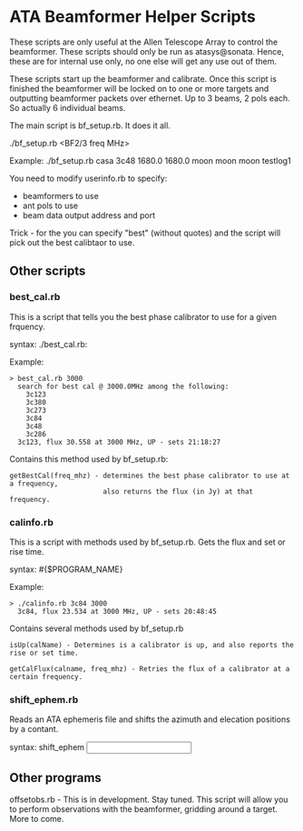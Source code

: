 # ATA Beamformer Helper Scripts

These scripts are only useful at the Allen Telescope Array to control the beamformer. These scripts should only be run as atasys@sonata. Hence, these are for internal use only, no one else will get any use out of them.

These scripts start up the beamformer and calibrate. Once this script is finished the beamformer will be locked on to one or more targets and outputting beamformer packets over ethernet. Up to 3 beams, 2 pols each. So actually 6 individual beams.

The main script is bf_setup.rb. It does it all.

./bf_setup.rb <delay cal target> <phase target name> <BF1 freq MHz> <BF2/3 freq MHz> <beam1 target name> <beam2 target name> <beam3 target name> <logfile name tag>

 Example:
  ./bf_setup.rb casa 3c48 1680.0 1680.0 moon moon moon testlog1

You need to modify userinfo.rb to specify:

 * beamformers to use
 * ant pols to use
 * beam data output address and port

Trick - for the <phase target name> you can specify "best" (without quotes) and the script will pick out the best calibtaor to use.

## Other scripts

### best_cal.rb

This is a script that tells you the best phase calibrator to use for a given frquency.

  syntax: ./best_cal.rb: <freq in MHz>

  Example:

    > best_cal.rb 3000
      search for best cal @ 3000.0MHz among the following:
      	3c123
      	3c380
      	3c273
      	3c84
      	3c48
      	3c286
      3c123, flux 30.558 at 3000 MHz, UP - sets 21:18:27

  Contains this method used by bf_setup.rb:

    getBestCal(freq_mhz) - determines the best phase calibrator to use at a frequency, 
                           also returns the flux (in Jy) at that frequency.

### calinfo.rb

This is a script with methods used by bf_setup.rb. Gets the flux and set or rise time.

  syntax: #{$PROGRAM_NAME} <calibrator name> <freq in MHz>

  Example: 

    > ./calinfo.rb 3c84 3000
      3c84, flux 23.534 at 3000 MHz, UP - sets 20:48:45

  Contains several methods used by bf_setup.rb

    isUp(calName) - Determines is a calibrator is up, and also reports the rise or set time.

    getCalFlux(calname, freq_mhz) - Retries the flux of a calibrator at a certain frequency.

### shift_ephem.rb

  Reads an ATA ephemeris file and shifts the azimuth and elecation positions by a contant.

  syntax: shift_ephem <input file> <output file> <shift az deg> <shift el deg>



## Other programs


  offsetobs.rb - This is in development. Stay tuned. This script will allow you to perform 
                 observations with the beamformer, gridding around a target. More to come.
